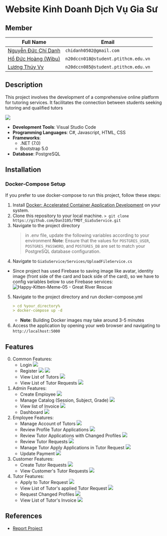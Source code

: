 # Website Kinh Doanh Dịch Vụ Gia Sư
## Member
| Full Name | Email |
|-------------|------------|
| [Nguyễn Đức Chí Danh](https://github.com/Dan3105/)  | `chidanh0502@gmail.com` |
| [Hồ Đức Hoàng (Wibu)](https://github.com/Kiritokun0909) | `n20dccn018@student.ptithcm.edu.vn` |
| [Lương Thúy Vy](https://github.com/LuongThuyVy)  | `n20dccn085@student.ptithcm.edu.vn` |

## Description
This project involves the development of a comprehensive online platform for tutoring services. It facilitates the connection between students seeking tutoring and qualified tutors

![](src/home_screen.png)

- **Development Tools**: Visual Studio Code 
- **Programming Languages**: C#, Javascript, HTML, CSS
- **Frameworks**: 
	- .NET (7.0) 
	- Bootstrap 5.0
- **Database**: PostgreSQL
## Installation
### Docker-Compose Setup 
If you prefer to use docker-compose to run this project, follow these steps: 
1. Install [Docker: Accelerated Container Application Development](https://www.docker.com/) on your system. 
2. Clone this repository to your local machine.
	`> git clone https://github.com/Dan3105/TMDT_GiaSuService.git`
3. Navigate to the project directory
	 > in .env file, update the following variables according to your environment
**Note**:  Ensure that the values for `POSTGRES_USER`, `POSTGRES_PASSWORD`, and `POSTGRES_DB` are set to match your PostgreSQL database configuration.
4. Navigate to `GiaSuService/Services/UploadFileService.cs`
- Since project has used Firebase to saving image like avatar, identity image (front side of the card and back side of the card), so we have to config variables below to use Firebase services:
![Happy-Kitten-Meme-05 - Great River Rescue](src/config.png)

5. Navigate to the project directory and run docker-compose.yml
	```markdown 
	> cd %your_directory%  
	> docker-compose up -d
	```
	* **Note**: Building Docker images may take around 3-5 minutes
6. Access the application by opening your web browser and navigating to `http://localhost:5000`

## Features
0. Common Features:
    - Login
    ![](src/login.png)
    - Register
    ![](src/register_customer.png) 
    ![](src/register_tutorp1.png)
    - View List of Tutors
    ![](src/list_tutor.png)
    - View List of Tutor Requests
    ![](src/list_request.png)
1. Admin Features:
	- Create Employee
    ![](src/admin_create_employee.png)
	- Manage Catalog (Session, Subject, Grade)
    ![](src/admin_manage_catalog.png)
	- View list of Invoice
    ![](src/admin_manage_invoice.png)
	- Dashboard
    ![](src/admin_dashboard_invoice.png)
2. Employee Features:
	- Manage Account of Tutors
    ![](src/employee_view_tutorprofile.png)
	- Review Profile Tutor Applications
    ![](src/employee_view_tutorprofile_form.png)
	- Review Tutor Applications with Changed Profiles
    ![](src/employee_review_changedprofile_detailp1.png)
	- Review Tutor Requests
    ![](src/employee_review_tutor_request_detail.png)
	- Manage Tutor Apply Applications in Tutor Request
    ![](src/employee_manage_tutor_apply_applications.png)
	- Update Payment
    ![](src/employee_update_payment.png)
3. Customer Features:
    - Create Tutor Requests
    ![](src/customer_create_tutor_request.png)
    - View Customer's Tutor Requests 
    ![](src/customer_view_their_list_request.png)
4. Tutor Features:
	- Apply to Tutor Request
    ![](src/tutor_apply_request.png)
	- View List of Tutor's applied Tutor Request
    ![](src/tutor_view_their_list_apply.png)
	- Request Changed Profiles 
    ![](src/tutor_request_change_profile.png)
	- View List of Tutor's Invoice
    ![](src/tutor_view_list_invoice.png)

## References
- <a href="https://docs.google.com/document/d/1nn7vYrfUdH3MobiiuX8TRcCclXq7-Mdo/edit">Report Project </a>